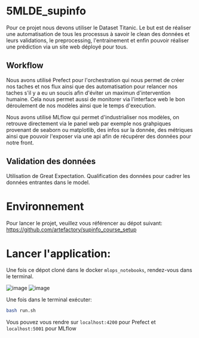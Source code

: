 # 5MLDE_supinfo

Pour ce projet nous devons utiliser le Dataset Titanic. Le but est de réaliser une automatisation de tous les processus à savoir le clean des données et leurs validations, le preprocessing, l'entrainement et enfin pouvoir réaliser une prédiction via un site web déployé pour tous.

## Workflow

Nous avons utilisé Prefect pour l'orchestration qui nous permet de créer nos taches et nos flux ainsi que des automatisation pour relancer nos taches s'il y a eu un soucis afin d'éviter un maximun d'intervention humaine. Cela nous permet aussi de monitorer via l'interface web le bon déroulement de nos modèles ainsi que le temps d'execution.

Nous avons utilisé MLflow qui permet d'industrialiser nos modèles, on retrouve directement via le panel web par exemple nos grahpiques provenant de seaborn ou matplotlib, des infos sur la donnée, des métriques ainsi que pouvoir l'exposer via une api afin de récupérer des données pour notre front.


## Validation des données

Utilisation de Great Expectation. 
Qualification des données pour cadrer les données entrantes dans le model.

# Environnement

Pour lancer le projet, veuillez vous référencer au dépot suivant:  https://github.com/artefactory/supinfo_course_setup

# Lancer l'application:

Une fois ce dépot cloné dans le docker `mlops_notebooks`, rendez-vous dans le terminal.

![image](https://user-images.githubusercontent.com/49674310/228940382-90f6055f-c615-4f6f-9237-a731ccefba67.png)
![image](https://user-images.githubusercontent.com/49674310/228940583-f23bbcd2-44ba-4062-a907-087e69a50050.png)

Une fois dans le terminal exécuter:
```bash
bash run.sh
```

Vous pouvez vous rendre sur `localhost:4200` pour Prefect et `localhost:5001` pour MLflow
